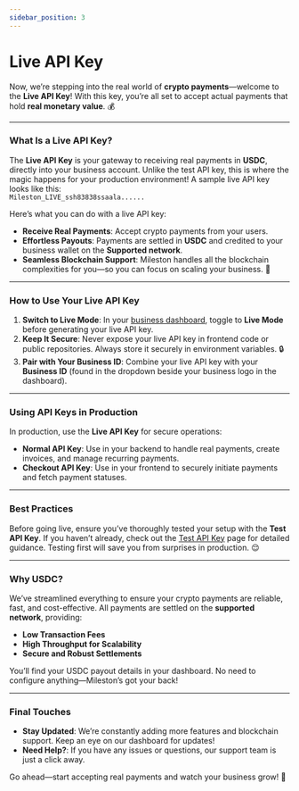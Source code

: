 ```yaml
---
sidebar_position: 3
---
```


# Live API Key

Now, we’re stepping into the real world of **crypto payments**—welcome to the **Live API Key**! With this key, you’re all set to accept actual payments that hold **real monetary value**. 💰

---

### What Is a Live API Key?

The **Live API Key** is your gateway to receiving real payments in **USDC**, directly into your business account. Unlike the test API key, this is where the magic happens for your production environment! A sample live API key looks like this:  
`Mileston_LIVE_ssh83838ssaala......`

Here’s what you can do with a live API key:

- **Receive Real Payments**: Accept crypto payments from your users.
- **Effortless Payouts**: Payments are settled in **USDC** and credited to your business wallet on the **Supported network**.
- **Seamless Blockchain Support**: Mileston handles all the blockchain complexities for you—so you can focus on scaling your business. 🚀

---

### How to Use Your Live API Key

1. **Switch to Live Mode**: In your [business dashboard](https://business.mileston.co), toggle to **Live Mode** before generating your live API key.
2. **Keep It Secure**: Never expose your live API key in frontend code or public repositories. Always store it securely in environment variables. 🔒
3. **Pair with Your Business ID**: Combine your live API key with your **Business ID** (found in the dropdown beside your business logo in the dashboard).

---

### Using API Keys in Production

In production, use the **Live API Key** for secure operations:

- **Normal API Key**: Use in your backend to handle real payments, create invoices, and manage recurring payments.
- **Checkout API Key**: Use in your frontend to securely initiate payments and fetch payment statuses.

---

### Best Practices

Before going live, ensure you’ve thoroughly tested your setup with the **Test API Key**. If you haven’t already, check out the [Test API Key](./test-api-key.md) page for detailed guidance. Testing first will save you from surprises in production. 😌

---

### Why USDC?

We’ve streamlined everything to ensure your crypto payments are reliable, fast, and cost-effective. All payments are settled on the **supported network**, providing:

- **Low Transaction Fees**
- **High Throughput for Scalability**
- **Secure and Robust Settlements**

You’ll find your USDC payout details in your dashboard. No need to configure anything—Mileston’s got your back!

---

### Final Touches

- **Stay Updated**: We’re constantly adding more features and blockchain support. Keep an eye on our dashboard for updates!
- **Need Help?**: If you have any issues or questions, our support team is just a click away.

Go ahead—start accepting real payments and watch your business grow! 🌟
